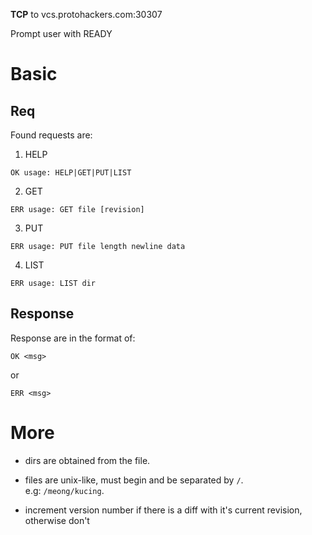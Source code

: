 **TCP** to vcs.protohackers.com:30307

Prompt user with READY

# Basic

## Req

Found requests are:

1. HELP

```
OK usage: HELP|GET|PUT|LIST
```

2. GET

```
ERR usage: GET file [revision]
```

3. PUT

```
ERR usage: PUT file length newline data
```

4. LIST

```
ERR usage: LIST dir
```

## Response

Response are in the format of:

```
OK <msg>
```

or

```
ERR <msg>
```

# More

- dirs are obtained from the file.

- files are unix-like, must begin and be separated by `/`.<br/>
  e.g: `/meong/kucing`.

- increment version number if there is a diff with it's current revision, otherwise don't
